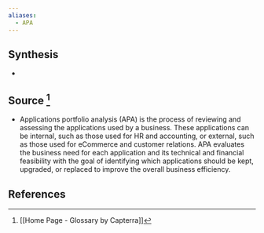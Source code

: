 ```yaml
---
aliases:
  - APA
---
```

## Synthesis
- 
## Source [^1]
- Applications portfolio analysis (APA) is the process of reviewing and assessing the applications used by a business. These applications can be internal, such as those used for HR and accounting, or external, such as those used for eCommerce and customer relations. APA evaluates the business need for each application and its technical and financial feasibility with the goal of identifying which applications should be kept, upgraded, or replaced to improve the overall business efficiency.
## References

[^1]: [[Home Page - Glossary by Capterra]]